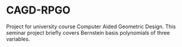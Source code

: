 # CAGD-RPGO
Project for university course Computer Aided Geometric Design. This seminar project briefly covers Bernstein basis polynomials of three variables. 
